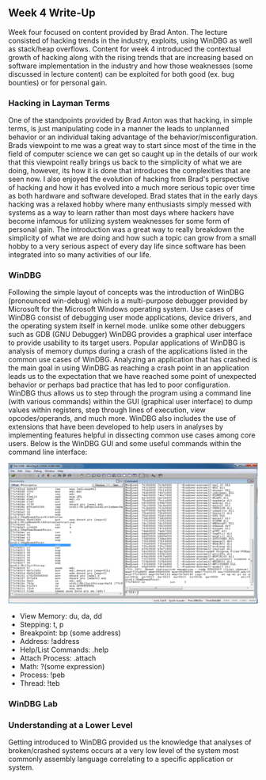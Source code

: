 ## Week 4 Write-Up
Week four focused on content provided by Brad Anton. The lecture consisted of hacking trends in the industry, exploits, using WinDBG as well as stack/heap overflows. Content for week 4 introduced the contextual growth of hacking along with the rising trends that are increasing based on software implementation in the industry and how those weaknesses (some discussed in lecture content) can be exploited for both good (ex. bug bounties) or for personal gain.

### Hacking in Layman Terms
One of the standpoints provided by Brad Anton was that hacking, in simple terms, is just manipulating code in a manner the leads to unplanned behavior or an individual taking advantage of the behavior/misconfiguration. Brads viewpoint to me was a great way to start since most of the time in the field of computer science we can get so caught up in the details of our work that this viewpoint really brings us back to the simplicity of what we are doing, however, its how it is done that introduces the complexities that are seen now. I also enjoyed the evolution of hacking from Brad's perspective of hacking and how it has evolved into a much more serious topic over time as both hardware and software developed. Brad states that in the early days hacking was a relaxed hobby where many enthusiasts simply messed with systems as a way to learn rather than most days where hackers have become infamous for utilizing system weaknesses for some form of personal gain. The introduction was a great way to really breakdown the simplicity of what we are doing and how such a topic can grow from a small hobby to a very serious aspect of every day life since software has been integrated into so many activities of our life. 

### WinDBG 
Following the simple layout of concepts was the introduction of WinDBG (pronounced win-debug) which is a multi-purpose debugger provided by Microsoft for the Microsoft Windows operating system.  Use cases of WinDBG consist of debugging user mode applications, device drivers, and the operating system itself in kernel mode. unlike some other debuggers such as GDB (GNU Debugger) WinDBG provides a graphical user interface to provide usability to its target users. Popular applications of WinDBG is analysis of memory dumps during a crash of the applications listed in the common use cases of WinDBG. Analyzing an application that has crashed is the main goal in using WinDBG as reaching a crash point in an application leads us to the expectation that we have reached some point of unexpected behavior or perhaps bad practice that has led to poor configuration. WinDBG thus allows us to step through the program using a command line (with various commands) within the GUI (graphical user interface) to dump values within registers, step through lines of execution, view opcodes/operands, and much more. WinDBG also includes the use of extensions that have been developed to help users in analyses by implementing features helpful in dissecting common use cases among core users. Below is the WinDBG GUI and some useful commands within the command line interface:

 <img src="WinDBG.png" alt="" class="inline"/>

- View Memory: du, da, dd
- Stepping: t, p
- Breakpoint: bp (some address)
- Address: !address
- Help/List Commands: .help 
- Attach Process: .attach
- Math: ?(some expression)
- Process: !peb
- Thread: !teb 


### WinDBG Lab



### Understanding at a Lower Level
Getting introduced to WinDBG provided us the knowledge that analyses of broken/crashed systems occurs at a very low level of the system most commonly assembly language correlating to a specific application or system. 
